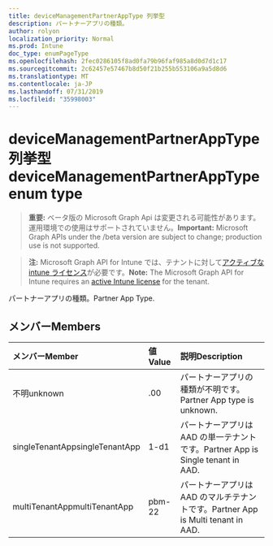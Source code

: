 ```yaml
---
title: deviceManagementPartnerAppType 列挙型
description: パートナーアプリの種類。
author: rolyon
localization_priority: Normal
ms.prod: Intune
doc_type: enumPageType
ms.openlocfilehash: 2fec0286105f8ad0fa79b96faf985a8d0d7d1c17
ms.sourcegitcommit: 2c62457e57467b8d50f21b255b553106a9a5d8d6
ms.translationtype: MT
ms.contentlocale: ja-JP
ms.lasthandoff: 07/31/2019
ms.locfileid: "35998003"
---
```

# <a name="devicemanagementpartnerapptype-enum-type"></a><span data-ttu-id="e7a32-103">deviceManagementPartnerAppType 列挙型</span><span class="sxs-lookup"><span data-stu-id="e7a32-103">deviceManagementPartnerAppType enum type</span></span>

> <span data-ttu-id="e7a32-104">**重要:** ベータ版の Microsoft Graph Api は変更される可能性があります。運用環境での使用はサポートされていません。</span><span class="sxs-lookup"><span data-stu-id="e7a32-104">**Important:** Microsoft Graph APIs under the /beta version are subject to change; production use is not supported.</span></span>

> <span data-ttu-id="e7a32-105">**注:** Microsoft Graph API for Intune では、テナントに対して[アクティブな intune ライセンス](https://go.microsoft.com/fwlink/?linkid=839381)が必要です。</span><span class="sxs-lookup"><span data-stu-id="e7a32-105">**Note:** The Microsoft Graph API for Intune requires an [active Intune license](https://go.microsoft.com/fwlink/?linkid=839381) for the tenant.</span></span>

<span data-ttu-id="e7a32-106">パートナーアプリの種類。</span><span class="sxs-lookup"><span data-stu-id="e7a32-106">Partner App Type.</span></span>

## <a name="members"></a><span data-ttu-id="e7a32-107">メンバー</span><span class="sxs-lookup"><span data-stu-id="e7a32-107">Members</span></span>
|<span data-ttu-id="e7a32-108">メンバー</span><span class="sxs-lookup"><span data-stu-id="e7a32-108">Member</span></span>|<span data-ttu-id="e7a32-109">値</span><span class="sxs-lookup"><span data-stu-id="e7a32-109">Value</span></span>|<span data-ttu-id="e7a32-110">説明</span><span class="sxs-lookup"><span data-stu-id="e7a32-110">Description</span></span>|
|:---|:---|:---|
|<span data-ttu-id="e7a32-111">不明</span><span class="sxs-lookup"><span data-stu-id="e7a32-111">unknown</span></span>|<span data-ttu-id="e7a32-112">.0</span><span class="sxs-lookup"><span data-stu-id="e7a32-112">0</span></span>|<span data-ttu-id="e7a32-113">パートナーアプリの種類が不明です。</span><span class="sxs-lookup"><span data-stu-id="e7a32-113">Partner App type is unknown.</span></span>|
|<span data-ttu-id="e7a32-114">singleTenantApp</span><span class="sxs-lookup"><span data-stu-id="e7a32-114">singleTenantApp</span></span>|<span data-ttu-id="e7a32-115">1-d</span><span class="sxs-lookup"><span data-stu-id="e7a32-115">1</span></span>|<span data-ttu-id="e7a32-116">パートナーアプリは AAD の単一テナントです。</span><span class="sxs-lookup"><span data-stu-id="e7a32-116">Partner App is Single tenant in AAD.</span></span>|
|<span data-ttu-id="e7a32-117">multiTenantApp</span><span class="sxs-lookup"><span data-stu-id="e7a32-117">multiTenantApp</span></span>|<span data-ttu-id="e7a32-118">pbm-2</span><span class="sxs-lookup"><span data-stu-id="e7a32-118">2</span></span>|<span data-ttu-id="e7a32-119">パートナーアプリは AAD のマルチテナントです。</span><span class="sxs-lookup"><span data-stu-id="e7a32-119">Partner App is Multi tenant in AAD.</span></span>|





